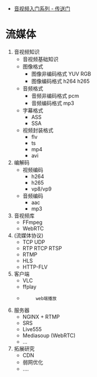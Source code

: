 * [音视频入门系列 - 传送门](https://mp.weixin.qq.com/s/RDnWx7niUYdpJqUI6tNuKQ)

# 流媒体
1. 音视频知识
    - 音视频基础知识
    - 图像格式
        - 图像非编码格式 YUV RGB
        - 图像编码格式   h264 h265
    - 音频格式  
        - 音频非编码格式  pcm
        - 音频编码格式    mp3
    - 字幕格式
        - ASS
        - SSA
    - 视频封装格式
        - flv
        - ts
        - mp4
        - avi   
2. 编解码
    - 视频编码  
        - h264
        - h265
        - vp8/vp9
    -  音频编码  
        - aac
        - mp3
3. 音视频库
    - FFmpeg
    - WebRTC
4. (流媒体协议)
    - TCP UDP
    - RTP RTCP RTSP
    - RTMP
    - HLS
    - HTTP-FLV
5. 客户端
    - VLC
    - ffplay
    -          web端播放
6. 服务器 
    - NGINX + RTMP
    - SRS
    - Live555
    - Mediasoup (WebRTC)
    - ...
7. 拓展研究
    - CDN
    - 弱网优化
    - ....                
